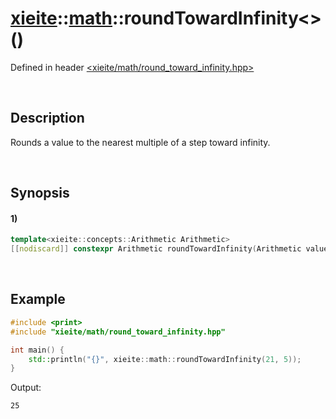 # [xieite](../../xieite.md)\:\:[math](../../math.md)\:\:roundTowardInfinity\<\>\(\)
Defined in header [<xieite/math/round_toward_infinity.hpp>](../../../include/xieite/math/round_toward_infinity.hpp)

&nbsp;

## Description
Rounds a value to the nearest multiple of a step toward infinity.

&nbsp;

## Synopsis
#### 1)
```cpp
template<xieite::concepts::Arithmetic Arithmetic>
[[nodiscard]] constexpr Arithmetic roundTowardInfinity(Arithmetic value, Arithmetic step = 1) noexcept;
```

&nbsp;

## Example
```cpp
#include <print>
#include "xieite/math/round_toward_infinity.hpp"

int main() {
    std::println("{}", xieite::math::roundTowardInfinity(21, 5));
}
```
Output:
```
25
```
